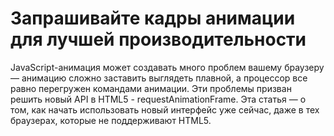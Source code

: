 Запрашивайте кадры анимации для лучшей производительности
=========================================================

JavaScript-анимация может создавать много проблем вашему браузеру — анимацию сложно заставить выглядеть плавной, а процессор все равно перегружен командами анимации. Эти проблемы призван решить новый API в HTML5 - requestAnimationFrame. Эта статья — о том, как начать использовать новый интерфейс уже сейчас, даже в тех браузерах, которые не поддерживают HTML5.